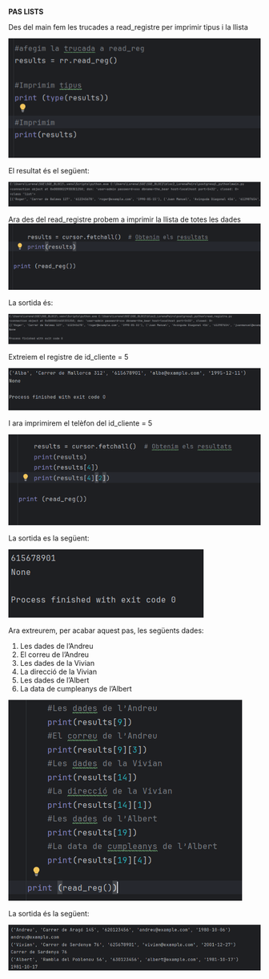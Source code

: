 **PAS LISTS**

Des del main fem les trucades a read_registre per imprimir tipus i la llista

![img.png](img.png)

El resultat és el següent:

![img_1.png](img_1.png)

Ara des del read_registre probem a imprimir la llista de totes les dades
![img_2.png](img_2.png)

La sortida és:

![img_3.png](img_3.png)

Extreiem el registre de id_cliente = 5

![img_4.png](img_4.png)

I ara imprimirem el telèfon del id_cliente = 5

![img_5.png](img_5.png)

La sortida es la següent:

![img_6.png](img_6.png)

Ara extreurem, per acabar aquest pas, les següents dades:

1. Les dades de l’Andreu
2. El correu de l’Andreu
3. Les dades de la Vivian
4. La direcció de la Vivian
5. Les dades de l’Albert
6. La data de cumpleanys de l’Albert

![img_9.png](img_9.png)

La sortida és la següent:

![img_8.png](img_8.png)